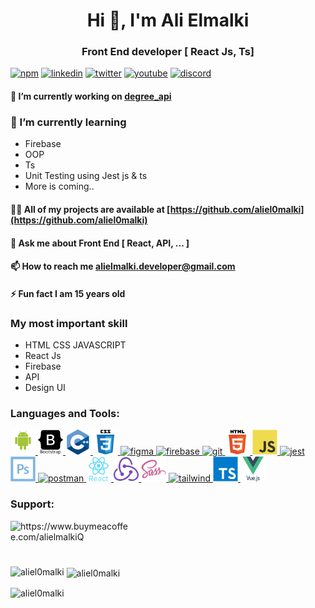 <h1 align="center">Hi 👋, I'm Ali Elmalki</h1>
<h3 align="center">Front End developer [ React Js, Ts]</h3>

[![npm](https://img.shields.io/badge/npm-222?style=for-the-badge&logo=npm&logoColor=white)](https://www.npmjs.com/package/degree_api?activeTab=readme)
[![linkedin](https://img.shields.io/badge/linkedin-0A66C2?style=for-the-badge&logo=linkedin&logoColor=white)](https://www.linkedin.com/)
[![twitter](https://img.shields.io/badge/twitter-1DA1F2?style=for-the-badge&logo=twitter&logoColor=white)](https://twitter.com/)
[![youtube](https://img.shields.io/badge/youtube-d21e1e?style=for-the-badge&logo=youtube&logoColor=white)](https://youtube.com/)
[![discord](https://img.shields.io/badge/discord-120f67?style=for-the-badge&logo=discord&logoColor=white)](https://discord.com/)

#### 🔭 I’m currently working on [degree_api](https://github.com/aliel0malki/degree_api)

### 🌱 I’m currently learning 
- Firebase
- OOP
- Ts
- Unit Testing using Jest js & ts
- More is coming..


#### 👨‍💻 All of my projects are available at [https://github.com/aliel0malki](https://github.com/aliel0malki)

#### 💬 Ask me about **Front End [ React, API, ... ]**

#### 📫 How to reach me **alielmalki.developer@gmail.com**

#### ⚡ Fun fact **I am 15 years old**

### My most important skill 
- HTML CSS JAVASCRIPT
- React Js
- Firebase 
- API
- Design UI

<h3 align="left">Languages and Tools:</h3>
<p align="left"> <a href="https://developer.android.com" target="_blank" rel="noreferrer"> <img src="https://raw.githubusercontent.com/devicons/devicon/master/icons/android/android-original-wordmark.svg" alt="android" width="40" height="40"/> </a> <a href="https://getbootstrap.com" target="_blank" rel="noreferrer"> <img src="https://raw.githubusercontent.com/devicons/devicon/master/icons/bootstrap/bootstrap-plain-wordmark.svg" alt="bootstrap" width="40" height="40"/> </a> <a href="https://www.w3schools.com/cpp/" target="_blank" rel="noreferrer"> <img src="https://raw.githubusercontent.com/devicons/devicon/master/icons/cplusplus/cplusplus-original.svg" alt="cplusplus" width="40" height="40"/> </a> <a href="https://www.w3schools.com/css/" target="_blank" rel="noreferrer"> <img src="https://raw.githubusercontent.com/devicons/devicon/master/icons/css3/css3-original-wordmark.svg" alt="css3" width="40" height="40"/> </a> <a href="https://www.figma.com/" target="_blank" rel="noreferrer"> <img src="https://www.vectorlogo.zone/logos/figma/figma-icon.svg" alt="figma" width="40" height="40"/> </a> <a href="https://firebase.google.com/" target="_blank" rel="noreferrer"> <img src="https://www.vectorlogo.zone/logos/firebase/firebase-icon.svg" alt="firebase" width="40" height="40"/> </a> <a href="https://git-scm.com/" target="_blank" rel="noreferrer"> <img src="https://www.vectorlogo.zone/logos/git-scm/git-scm-icon.svg" alt="git" width="40" height="40"/> </a> <a href="https://www.w3.org/html/" target="_blank" rel="noreferrer"> <img src="https://raw.githubusercontent.com/devicons/devicon/master/icons/html5/html5-original-wordmark.svg" alt="html5" width="40" height="40"/> </a> <a href="https://developer.mozilla.org/en-US/docs/Web/JavaScript" target="_blank" rel="noreferrer"> <img src="https://raw.githubusercontent.com/devicons/devicon/master/icons/javascript/javascript-original.svg" alt="javascript" width="40" height="40"/> </a> <a href="https://jestjs.io" target="_blank" rel="noreferrer"> <img src="https://www.vectorlogo.zone/logos/jestjsio/jestjsio-icon.svg" alt="jest" width="40" height="40"/> </a> <a href="https://www.photoshop.com/en" target="_blank" rel="noreferrer"> <img src="https://raw.githubusercontent.com/devicons/devicon/master/icons/photoshop/photoshop-line.svg" alt="photoshop" width="40" height="40"/> </a> <a href="https://postman.com" target="_blank" rel="noreferrer"> <img src="https://www.vectorlogo.zone/logos/getpostman/getpostman-icon.svg" alt="postman" width="40" height="40"/> </a> <a href="https://reactjs.org/" target="_blank" rel="noreferrer"> <img src="https://raw.githubusercontent.com/devicons/devicon/master/icons/react/react-original-wordmark.svg" alt="react" width="40" height="40"/> </a> <a href="https://redux.js.org" target="_blank" rel="noreferrer"> <img src="https://raw.githubusercontent.com/devicons/devicon/master/icons/redux/redux-original.svg" alt="redux" width="40" height="40"/> </a> <a href="https://sass-lang.com" target="_blank" rel="noreferrer"> <img src="https://raw.githubusercontent.com/devicons/devicon/master/icons/sass/sass-original.svg" alt="sass" width="40" height="40"/> </a> <a href="https://tailwindcss.com/" target="_blank" rel="noreferrer"> <img src="https://www.vectorlogo.zone/logos/tailwindcss/tailwindcss-icon.svg" alt="tailwind" width="40" height="40"/> </a> <a href="https://www.typescriptlang.org/" target="_blank" rel="noreferrer"> <img src="https://raw.githubusercontent.com/devicons/devicon/master/icons/typescript/typescript-original.svg" alt="typescript" width="40" height="40"/> </a> <a href="https://vuejs.org/" target="_blank" rel="noreferrer"> <img src="https://raw.githubusercontent.com/devicons/devicon/master/icons/vuejs/vuejs-original-wordmark.svg" alt="vuejs" width="40" height="40"/> </a> </p>

<h3 align="left">Support:</h3>

<p><a href="https://www.buymeacoffee.com/https://www.buymeacoffee.com/alielmalkiQ"> <img align="left" src="https://cdn.buymeacoffee.com/buttons/v2/default-yellow.png" height="40" width="190"  alt="https://www.buymeacoffee.com/alielmalkiQ" /></a></p><br><br>
<h1></h1>
<p><img align="left" src="https://github-readme-stats.vercel.app/api/top-langs?username=aliel0malki&show_icons=true&locale=en&layout=compact" alt="aliel0malki" /></p>

<p>&nbsp;<img align="center" src="https://github-readme-stats.vercel.app/api?username=aliel0malki&show_icons=true&locale=en" alt="aliel0malki" /></p>

<p><img align="center" src="https://github-readme-streak-stats.herokuapp.com/?user=aliel0malki&" alt="aliel0malki" /></p>
